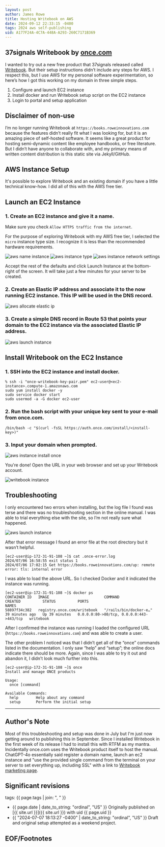 ```yaml
---
layout: post
author: James Rowe
title: Hosting Writebook on AWS
date: 2024-09-12 22:33:15 -0400
tags: 2024 aws self-publishing
uid: A177F24A-4C7A-448A-A293-260C7171B369
---
```


## 37signals Writebook by [once.com](https://once.com)

I wanted to try out a new free product that 37signals released called [Writebook](https://books.37signals.com). But their setup instructions didn’t include any steps for AWS. I respect this, but I use AWS for my personal software experimentation, so here’s how I got this working on my domain in three simple steps.

1. Configure and launch EC2 instance
2. Install docker and run Writebook setup script on the EC2 instance
3. Login to portal and setup application

## Disclaimer of non-use

I’m no longer running Writebook at `https://books.roweinnovations.com` because the features didn’t really fit what I was looking for, but it is an amazing piece of self-hosted software. It seems like a great product for hosting semi-dynamic content like employee handbooks, or free literature. But I didn’t have anyone to collaborate with, and my primary means of written content distribution is this static site via Jekyll/GitHub.

## AWS Instance Setup

It's possible to explore Writebook and an existing domain if you have a little technical know-how. I did all of this with the AWS free tier.

## Launch an EC2 Instance

### 1. Create an EC2 instance and give it a name.

Make sure you check `Allow HTTPS traffic from the internet`.

For the purpose of exploring Writebook with my AWS free tier, I selected the `micro` instance type size. I recognize it is less than the recommended hardware requirements.

<img src="/assets/posts-images/post-hosting-writebook-on-aws/aws-name-instance.png" alt="aws name instance" class="center-img img-stylish"/>

<img src="/assets/posts-images/post-hosting-writebook-on-aws/aws-instance-type.png" alt="aws instance type" class="center-img img-stylish"/>

<img src="/assets/posts-images/post-hosting-writebook-on-aws/aws-instance-network-settings.png" alt="aws instance network settings" class="center-img img-stylish"/>

Accept the rest of the defaults and click Launch Instance at the bottom-right of the screen. It will take just a few minutes for your server to be created.

### 2. Create an Elastic IP address and associate it to the now running EC2 instance. This IP will be used in the DNS record.

<img src="/assets/posts-images/post-hosting-writebook-on-aws/aws-allocate-elastic-ip.png" alt="aws allocate elastic ip" class="center-img img-stylish"/>

### 3. Create a simple DNS record in Route 53 that points your domain to the EC2 instance via the associated Elastic IP address.

<img src="/assets/posts-images/post-hosting-writebook-on-aws/aws-new-hosted-zone.png" alt="aws launch instance" class="center-img img-stylish"/>

## Install Writebook on the EC2 Instance

### 1. SSH into the EC2 instance and install docker.

```
% ssh -i "once-writebook-key-pair.pem" ec2-user@<ec2-instance>.compute-1.amazonaws.com
sudo yum install docker -y
sudo service docker start
sudo usermod -a -G docker ec2-user
```

### 2. Run the bash script with your unique key sent to your e-mail from once.com.

```
/bin/bash -c "$(curl -fsSL https://auth.once.com/install/<install-key>)"
```

### 3. Input your domain when prompted.

<img src="/assets/posts-images/post-hosting-writebook-on-aws/aws-instance-install-once.png" alt="aws instance install once" class="center-img img-stylish"/>

You're done! Open the URL in your web browser and set up your Writebook account.

<img src="/assets/posts-images/post-hosting-writebook-on-aws/writebook-on-books-subdomain.png" alt="writebook instance" class="center-img img-stylish"/>

## Troubleshooting

I only encountered two errors when installing, but the log file I found was terse and there was no troubleshooting section in the online manual. I was able to trial everything else with the site, so I’m not really sure what happened.

<img src="/assets/posts-images/post-hosting-writebook-on-aws/once-error-message.png" alt="aws launch instance" class="center-img img-stylish"/>

After that error message I found an error file at the root directory but it wasn’t helpful.
 
 ```
[ec2-user@ip-172-31-91-108 ~]$ cat .once-error.log 
2024/07/06 16:58:55 exit status 1
2024/07/06 17:02:15 Get https://books.roweinnovations.com/up: remote error: tls: internal error
```

I was able to load the above URL. So I checked Docker and it indicated the instance was running.

```
[ec2-user@ip-172-31-91-108 ~]$ docker ps
CONTAINER ID   IMAGE                         COMMAND                  CREATED          STATUS          PORTS                                      NAMES
58897f34c382   registry.once.com/writebook   "/rails/bin/docker-e…"   39 minutes ago   Up 39 minutes   0.0.0.0:80->80/tcp, 0.0.0.0:443->443/tcp   writebook 
```
 
After I confirmed the instance was running I loaded the configured URL (`https://books.roweinnovations.com`) and was able to create a user.

The other problem I noticed was that I didn’t get all of the “once” commands listed in the documentation. I only saw “help” and “setup”; the online docs indicate there should be more. Again, since I was able to try it out and abandon it, I didn’t look much further into this.

```
[ec2-user@ip-172-31-91-108 ~]$ once
Install and manage ONCE products

Usage:
  once [command]

Available Commands:
  help        Help about any command
  setup       Perform the initial setup
```

---

## Author's Note

Most of this troubleshooting and setup was done in July but I'm just now getting around to publishing this in September. Since I installed Writebook in the first week of its release I had to install this with RTFM as my mantra. Incidentally once.com uses the Writebook product itself to host the manual. ChatGPT-4o essentially said register a domain name, launch an ec2 instance and "use the provided single command from the terminal on your server to set everything up, including SSL" with a link to [Writebook marketing page](https://once.com/writebook).

## Significant revisions

tags: {{ page.tags | join: ", " }} <!-- todo move this somewhere -->

- {{ page.date | date_to_string: "ordinal", "US" }} Originally published on [{{ site.url }}]({{ site.url }}) with uid {{ page.uid }}
- {{ "2024-07-07 18:13:27 -0400" | date_to_string: "ordinal", "US" }} Draft and original setup attempted as a weekend project.

## EOF/Footnotes
